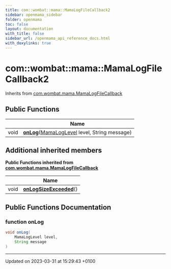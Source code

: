```yaml
---
title: com::wombat::mama::MamaLogFileCallback2
sidebar: openmama_sidebar
folder: openmama
toc: false
layout: documentation
with_title: false
sidebar_url: /openmama_api_reference_docs.html
with_doxylinks: true
---
```


# com::wombat::mama::MamaLogFileCallback2





Inherits from [com.wombat.mama.MamaLogFileCallback](interfacecom_1_1wombat_1_1mama_1_1MamaLogFileCallback.html)

## Public Functions

|                | Name           |
| -------------- | -------------- |
| void | **[onLog](interfacecom_1_1wombat_1_1mama_1_1MamaLogFileCallback2.html#function-onlog)**([MamaLogLevel](classcom_1_1wombat_1_1mama_1_1MamaLogLevel.html) level, String message) |

## Additional inherited members

**Public Functions inherited from [com.wombat.mama.MamaLogFileCallback](interfacecom_1_1wombat_1_1mama_1_1MamaLogFileCallback.html)**

|                | Name           |
| -------------- | -------------- |
| void | **[onLogSizeExceeded](interfacecom_1_1wombat_1_1mama_1_1MamaLogFileCallback.html#function-onlogsizeexceeded)**() |


## Public Functions Documentation

### function onLog

```java
void onLog(
    MamaLogLevel level,
    String message
)
```


-------------------------------

Updated on 2023-03-31 at 15:29:43 +0100